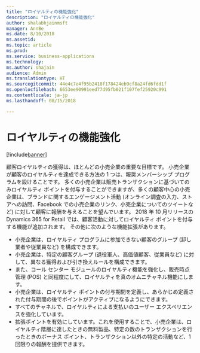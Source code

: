 ```yaml
---
title: "ロイヤルティの機能強化"
description: "ロイヤルティの機能強化"
author: shalabhjainmsft
manager: AnnBe
ms.date: 8/10/2018
ms.assetid: 
ms.topic: article
ms.prod: 
ms.service: business-applications
ms.technology: 
ms.author: shajain
audience: Admin
ms.translationtype: HT
ms.sourcegitcommit: 44e4c7e4f95b2418f178424eb9cf8a24fd6fdd1f
ms.openlocfilehash: 6653ee90991eed77d95fb021f107fef25920c991
ms.contentlocale: ja-jp
ms.lasthandoff: 08/15/2018

---
```

#  <a name="loyalty-enhancements"></a>ロイヤルティの機能強化

[!include[banner](../../includes/banner.md)]

顧客ロイヤルティの獲得は、ほとんどの小売企業の重要な目標です。 小売企業が顧客のロイヤルティを達成できる方法の 1 つは、報奨メンバーシップ プログラムを設けることです。 多くの小売企業は販売トランザクションに基づいてのみロイヤルティ ポイントを付与することができますが、多くの顧客中心の小売企業は、ブランドに関するエンゲージメント活動 (オンライン調査の入力、ストアへの訪問、Facebook での小売企業のリンク、小売企業についてのツイートなど) に対して顧客に報酬を与えることを望んでいます。 2018 年 10 月リリースの Dynamics 365 for Retail では、顧客活動に対してロイヤルティ ポイントを付与する機能が追加されます。 その他に次のような機能拡張があります。

- 小売企業は、ロイヤルティ プログラムに参加できない顧客のグループ (卸し業者や従業員など) を構成できます。 
- 小売企業は、特定の顧客グループ (退役軍人、高価値顧客、従業員など) に対して、異なる獲得および引き換えルールを構成できます。 
- また、コール センター モジュールのロイヤルティ機能を強化し、販売時点管理 (POS) と同程度にして、ロイヤルティを真のオムニチャネル機能にします。
- 小売企業は、ロイヤルティ ポイントの付与期間を定義し、あらかじめ定義された付与期間の後でポイントがアクティブになるようにできます。
- すべてのチャネルで、ロイヤルティによる支払いのユーザー エクスペリエンスを強化しています。
- 拡張ポイントを有効にしています。これを使用することで、小売企業は、ロイヤルティ階層に達したときの無料製品、特定の数のトランザクションを行ったときのボーナス ポイント、トランザクション以外の特定の活動など、1 回限りの報酬を提供できます。

